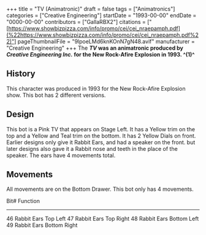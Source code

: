 +++
title = "TV (Animatronic)"
draft = false
tags = ["Animatronics"]
categories = ["Creative Engineering"]
startDate = "1993-00-00"
endDate = "0000-00-00"
contributors = ["GallaRBX2"]
citations = ["[https://www.showbizpizza.com/info/promo/cei/cei_nraepamph.pdf](%22https://www.showbizpizza.com/info/promo/cei/cei_nraepamph.pdf%22)"]
pageThumbnailFile = "9lpoeLMd6knKOnN7gN48.avif"
manufacturer = "Creative Engineering"
+++
The ***TV* was an animatronic produced by *Creative Engineering Inc.* for the New Rock-Afire Explosion in 1993. ^(1)^**

## History

This character was produced in 1993 for the New Rock-Afire Explosion show.
This bot has 2 different versions.

## Design

This bot is a Pink TV that appears on Stage Left. It has a Yellow trim on the top and a Yellow and Teal trim on the bottom. It has 2 Yellow Dials on front. Earlier designs only give it Rabbit Ears, and had a speaker on the front. but later designs also gave it a Rabbit nose and teeth in the place of the speaker. The ears have 4 movements total.

## Movements

All movements are on the Bottom Drawer. This bot only has 4 movements.

  Bit#   Function
  ------ --------------------------
  46     Rabbit Ears Top Left
  47     Rabbit Ears Top Right
  48     Rabbit Ears Bottom Left
  49     Rabbit Ears Bottom Right

